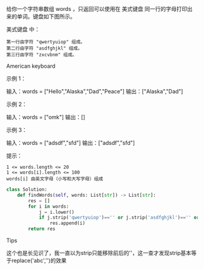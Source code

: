 给你一个字符串数组 words ，只返回可以使用在 美式键盘 同一行的字母打印出来的单词。键盘如下图所示。

美式键盘 中：

    第一行由字符 "qwertyuiop" 组成。
    第二行由字符 "asdfghjkl" 组成。
    第三行由字符 "zxcvbnm" 组成。

American keyboard

 

示例 1：

输入：words = ["Hello","Alaska","Dad","Peace"]
输出：["Alaska","Dad"]

示例 2：

输入：words = ["omk"]
输出：[]

示例 3：

输入：words = ["adsdf","sfd"]
输出：["adsdf","sfd"]

 

提示：

    1 <= words.length <= 20
    1 <= words[i].length <= 100
    words[i] 由英文字母（小写和大写字母）组成



```python
class Solution:
    def findWords(self, words: List[str]) -> List[str]:
        res = [] 
        for i in words:
            j = i.lower()
            if j.strip('qwertyuiop')=='' or j.strip('asdfghjkl')=='' or j.strip('zxcvbnm')=='':
                res.append(i)
        return res
```



Tips

这个也是长见识了，我一直以为strip只能移除前后的''，这一查才发现strip基本等于replace('abc','')的效果